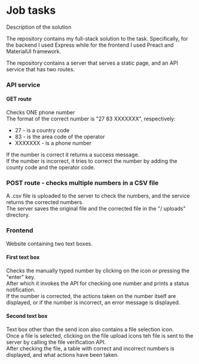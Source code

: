 # Job tasks

Description of the solution

The repository contains my full-stack solution to the task.
Specifically, for the backend I used Express while for the frontend I used Preact and MaterialUI framework.

The repository contains a server that serves a static page, and an API service that has two routes.

### API service

#### GET route

Checks ONE phone number  
The format of the correct number is "27 83 XXXXXXX", respectively:

- 27 - is a country code
- 83 - is the area code of the operator
- XXXXXXX - is a phone number

If the number is correct it returns a success message.  
If the number is incorrect, it tries to correct the number by adding the county code and the operator code.

### POST route - checks multiple numbers in a CSV file

A .csv file is uploaded to the server to check the numbers, and the service returns the corrected numbers.  
The server saves the original file and the corrected file in the "/ uploads" directory.

### Frontend

Website containing two text boxes.

#### First text box

Checks the manually typed number by clicking on the icon or pressing the "enter" key.  
After which it invokes the API for checking one number and prints a status notification.  
If the number is corrected, the actions taken on the number itself are displayed, or if the number is incorrect, an error message is displayed.

#### Second text box

Text box other than the send icon also contains a file selection icon.  
Once a file is selected, clicking on the file upload icons teh file is sent to the server by calling the file verification API.  
After checking the file, a table with correct and incorrect numbers is displayed, and what actions have been taken.
